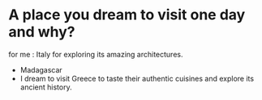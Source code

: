 # A place you dream to visit one day and why?

for me : Italy for exploring its amazing architectures.

- Madagascar
- I dream to visit Greece to taste their authentic cuisines and explore its ancient history.

